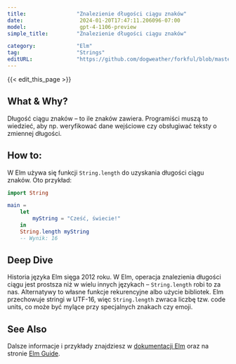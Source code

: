 ```yaml
---
title:                "Znalezienie długości ciągu znaków"
date:                  2024-01-20T17:47:11.206096-07:00
model:                 gpt-4-1106-preview
simple_title:         "Znalezienie długości ciągu znaków"

category:             "Elm"
tag:                  "Strings"
editURL:              "https://github.com/dogweather/forkful/blob/master/content/pl/elm/finding-the-length-of-a-string.md"
---
```


{{< edit_this_page >}}

## What & Why?
Długość ciągu znaków – to ile znaków zawiera. Programiści muszą to wiedzieć, aby np. weryfikować dane wejściowe czy obsługiwać teksty o zmiennej długości.

## How to:
W Elm używa się funkcji `String.length` do uzyskania długości ciągu znaków. Oto przykład:

```Elm
import String

main =
    let
        myString = "Cześć, świecie!"
    in
    String.length myString
    -- Wynik: 16
```

## Deep Dive
Historia języka Elm sięga 2012 roku. W Elm, operacja znalezienia długości ciągu jest prostsza niż w wielu innych językach – `String.length` robi to za nas. Alternatywy to własne funkcje rekurencyjne albo użycie bibliotek. Elm przechowuje stringi w UTF-16, więc `String.length` zwraca liczbę tzw. code units, co może być mylące przy specjalnych znakach czy emoji.

## See Also
Dalsze informacje i przykłady znajdziesz w [dokumentacji Elm](https://package.elm-lang.org/packages/elm/core/latest/String#length) oraz na stronie [Elm Guide](https://guide.elm-lang.org/).
